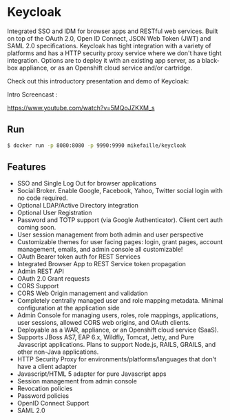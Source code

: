 # Keycloak

Integrated SSO and IDM for browser apps and RESTful web services.  Built on top of the OAuth 2.0, Open ID Connect, JSON Web Token (JWT) and SAML 2.0 specifications.  Keycloak has tight integration with a variety of platforms and has a HTTP security proxy service where we don't have tight integration.  Options are to deploy it with an existing app server, as a black-box appliance, or as an Openshift cloud service and/or cartridge.

Check out this introductory presentation and demo of Keycloak:

Intro Screencast :

https://www.youtube.com/watch?v=5MQoJZKXM_s


## Run

``` sh
$ docker run -p 8080:8080 -p 9990:9990 mikefaille/keycloak
```


## Features

* SSO and Single Log Out for browser applications
* Social Broker.  Enable Google, Facebook, Yahoo, Twitter social login with no code required.
* Optional LDAP/Active Directory integration
* Optional User Registration
* Password and TOTP support (via Google Authenticator).  Client cert auth coming soon.
* User session management from both admin and user perspective
* Customizable themes for user facing pages: login, grant pages, account management, emails, and admin console all customizable!
* OAuth Bearer token auth for REST Services
* Integrated Browser App to REST Service token propagation
* Admin REST API
* OAuth 2.0 Grant requests
* CORS Support
* CORS Web Origin management and validation
* Completely centrally managed user and role mapping metadata.  Minimal configuration at the application side
* Admin Console for managing users, roles, role mappings, applications, user sessions, allowed CORS web origins, and OAuth clients.
* Deployable as a WAR, appliance, or an Openshift  cloud service (SaaS).
* Supports JBoss AS7, EAP 6.x, Wildfly, Tomcat, Jetty, and Pure Javascript applications.   Plans to support Node.js, RAILS, GRAILS, and other non-Java applications.
* HTTP Security Proxy for environments/platforms/languages that don't have a client adapter
* Javascript/HTML 5 adapter for pure Javascript apps
* Session management from admin console
* Revocation policies
* Password policies
* OpenID Connect Support
* SAML 2.0
